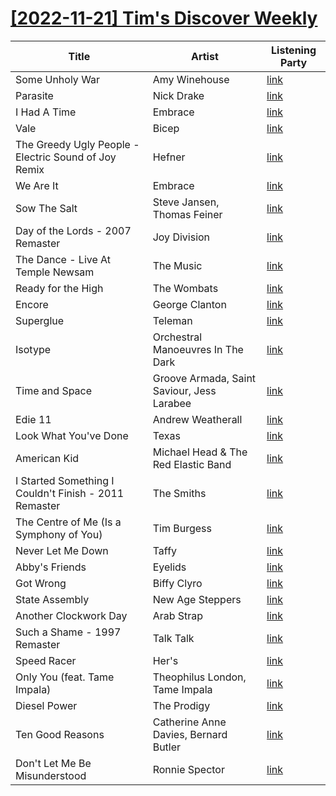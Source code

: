 # [[2022-11-21] Tim's Discover Weekly](https://open.spotify.com/user/zachthehammer/playlist/13AJm5CPkH6v1SEijOMMTe)

| Title | Artist | Listening Party |
| --- | --- | --- |
| Some Unholy War | Amy Winehouse | [link]() |
| Parasite | Nick Drake | [link]() |
| I Had A Time | Embrace | [link](https://timstwitterlisteningparty.com/pages/replay/feed_251.html) |
| Vale | Bicep | [link](https://timstwitterlisteningparty.com/pages/replay/feed_405.html) |
| The Greedy Ugly People - Electric Sound of Joy Remix | Hefner | [link](https://timstwitterlisteningparty.com/pages/replay/feed_998.html) |
| We Are It | Embrace | [link](https://timstwitterlisteningparty.com/pages/replay/feed_1135.html) |
| Sow The Salt | Steve Jansen, Thomas Feiner | [link](https://timstwitterlisteningparty.com/pages/replay/feed_1183.html) |
| Day of the Lords - 2007 Remaster | Joy Division | [link](https://timstwitterlisteningparty.com/pages/replay/feed_164.html) |
| The Dance - Live At Temple Newsam | The Music | [link](https://timstwitterlisteningparty.com/pages/replay/feed_1150.html) |
| Ready for the High | The Wombats | [link](https://timstwitterlisteningparty.com/pages/replay/feed_1001.html) |
| Encore | George Clanton | [link](https://timstwitterlisteningparty.com/pages/replay/feed_180.html) |
| Superglue | Teleman | [link](https://timstwitterlisteningparty.com/pages/replay/feed_196.html) |
| Isotype | Orchestral Manoeuvres In The Dark | [link](https://timstwitterlisteningparty.com/pages/replay/feed_364.html) |
| Time and Space | Groove Armada, Saint Saviour, Jess Larabee | [link](https://timstwitterlisteningparty.com/pages/replay/feed_108.html) |
| Edie 11 | Andrew Weatherall | [link]() |
| Look What You've Done | Texas | [link](https://timstwitterlisteningparty.com/pages/replay/feed_939.html) |
| American Kid | Michael Head & The Red Elastic Band | [link](https://timstwitterlisteningparty.com/pages/replay/feed_1101.html) |
| I Started Something I Couldn't Finish - 2011 Remaster | The Smiths | [link](https://timstwitterlisteningparty.com/pages/replay/feed_438.html) |
| The Centre of Me (Is a Symphony of You) | Tim Burgess | [link](https://timstwitterlisteningparty.com/pages/replay/feed_1144.html) |
| Never Let Me Down | Taffy | [link](https://timstwitterlisteningparty.com/pages/replay/feed_628.html) |
| Abby's Friends | Eyelids | [link](https://timstwitterlisteningparty.com/pages/replay/feed_599.html) |
| Got Wrong | Biffy Clyro | [link](https://timstwitterlisteningparty.com/pages/replay/feed_388.html) |
| State Assembly | New Age Steppers | [link](https://timstwitterlisteningparty.com/pages/replay/feed_716.html) |
| Another Clockwork Day | Arab Strap | [link](https://timstwitterlisteningparty.com/pages/replay/feed_685.html) |
| Such a Shame - 1997 Remaster | Talk Talk | [link]() |
| Speed Racer | Her's | [link](https://timstwitterlisteningparty.com/pages/replay/feed_1040.html) |
| Only You (feat. Tame Impala) | Theophilus London, Tame Impala | [link](https://timstwitterlisteningparty.com/pages/replay/feed_235.html) |
| Diesel Power | The Prodigy | [link]() |
| Ten Good Reasons | Catherine Anne Davies, Bernard Butler | [link](https://timstwitterlisteningparty.com/pages/replay/feed_509.html) |
| Don't Let Me Be Misunderstood | Ronnie Spector | [link]() |
